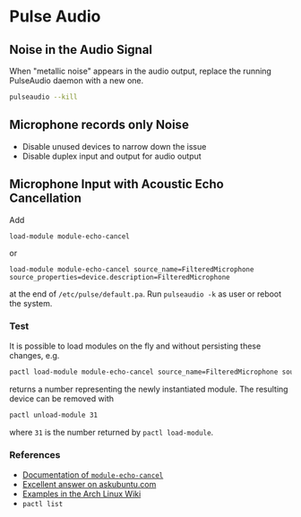 # Pulse Audio

## Noise in the Audio Signal

When "metallic noise" appears in the audio output, replace the running PulseAudio daemon with a new one.

```bash
pulseaudio --kill
```

## Microphone records only Noise

- Disable unused devices to narrow down the issue
- Disable duplex input and output for audio output

## Microphone Input with Acoustic Echo Cancellation

Add

```
load-module module-echo-cancel
```

or

```
load-module module-echo-cancel source_name=FilteredMicrophone source_properties=device.description=FilteredMicrophone
```

at the end of `/etc/pulse/default.pa`.
Run `pulseaudio -k` as user or reboot the system.

### Test

It is possible to load modules on the fly and without persisting these changes, e.g.

```bash
pactl load-module module-echo-cancel source_name=FilteredMicrophone source_properties=device.description=FilteredMicrophone
```

returns a number representing the newly instantiated module.
The resulting device can be removed with

```bash
pactl unload-module 31
```

where `31` is the number returned by `pactl load-module`.

### References

- [Documentation of `module-echo-cancel`](https://www.freedesktop.org/wiki/Software/PulseAudio/Documentation/User/Modules/#index45h3)
- [Excellent answer on askubuntu.com](https://askubuntu.com/a/765024)
- [Examples in the Arch Linux Wiki](https://wiki.archlinux.org/index.php/PulseAudio/Examples)
- `pactl list`
